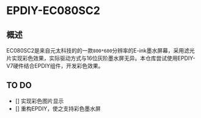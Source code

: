 # EPDIY-EC080SC2
## 概述
EC080SC2是来自元太科技的的一款`800*600`分辨率的E-ink墨水屏幕，采用滤光片实现彩色效果，实际驱动方式与16位灰阶墨水屏无异。本仓库尝试使用EPDIY-V7硬件结合EPDIY组件，开发彩色效果。
## TO DO
- [] 实现彩色图片显示 
- [] 重构EPDIY，使之支持彩色墨水屏 